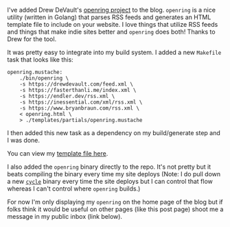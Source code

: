 I've added Drew DeVault's [openring project](https://git.sr.ht/~sircmpwn/openring) to the blog. `openring` is a nice utility (written in Golang) that parses RSS feeds and generates an HTML template file to include on your website. I love things that utilize RSS feeds and things that make indie sites better and `openring` does both! Thanks to Drew for the tool.

It was pretty easy to integrate into my build system. I added a new `Makefile` task that looks like this:

```
openring.mustache:
	./bin/openring \
	-s https://drewdevault.com/feed.xml \
	-s https://fasterthanli.me/index.xml \
	-s https://endler.dev/rss.xml \
	-s https://inessential.com/xml/rss.xml \
	-s https://www.bryanbraun.com/rss.xml \
	< openring.html \
	> ./templates/partials/openring.mustache
```

I then added this new task as a dependency on my build/generate step and I was done.

You can view my [template file here](https://github.com/asimpson/blog/blob/master/openring.html).

I also added the `openring` binary directly to the repo. It's not pretty but it beats compiling the binary every time my site deploys (Note: I do pull down a new [`cycle`](https://github.com/asimpson/cycle) binary every time the site deploys but I can control that flow whereas I can't control where `openring` builds.)

For now I'm only displaying my `openring` on the home page of the blog but if folks think it would be useful on other pages (like this post page) shoot me a message in my public inbox (link below).
